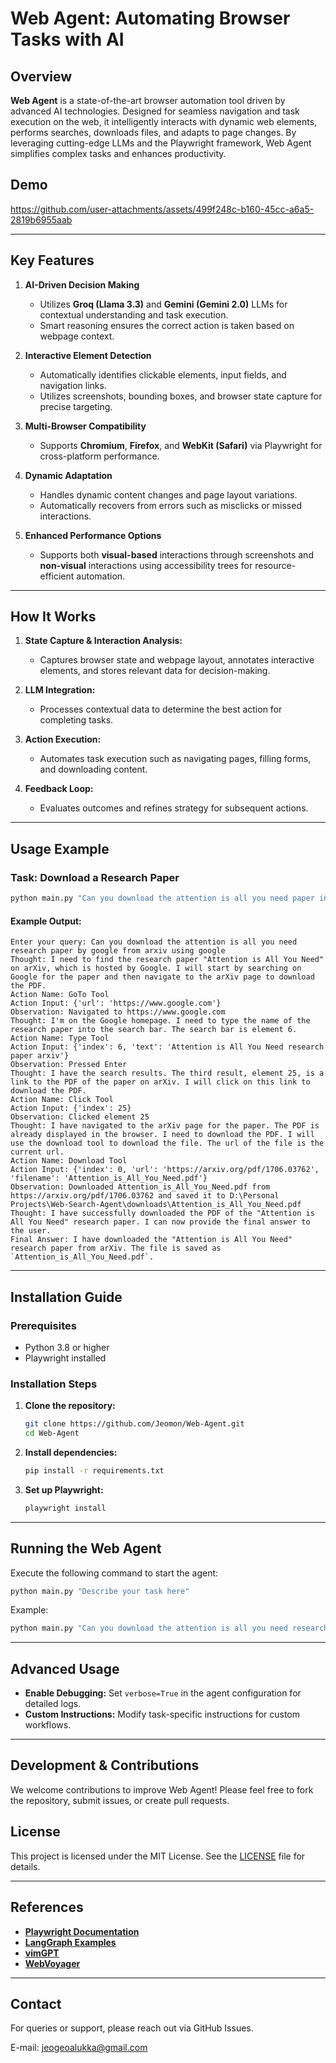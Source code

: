 # **Web Agent: Automating Browser Tasks with AI**

## Overview
**Web Agent** is a state-of-the-art browser automation tool driven by advanced AI technologies. Designed for seamless navigation and task execution on the web, it intelligently interacts with dynamic web elements, performs searches, downloads files, and adapts to page changes. By leveraging cutting-edge LLMs and the Playwright framework, Web Agent simplifies complex tasks and enhances productivity.

## Demo
https://github.com/user-attachments/assets/499f248c-b160-45cc-a6a5-2819b6955aab

---

## **Key Features**

1. **AI-Driven Decision Making**  
   - Utilizes **Groq (Llama 3.3)** and **Gemini (Gemini 2.0)** LLMs for contextual understanding and task execution.
   - Smart reasoning ensures the correct action is taken based on webpage context.

2. **Interactive Element Detection**  
   - Automatically identifies clickable elements, input fields, and navigation links.
   - Utilizes screenshots, bounding boxes, and browser state capture for precise targeting.

3. **Multi-Browser Compatibility**  
   - Supports **Chromium**, **Firefox**, and **WebKit (Safari)** via Playwright for cross-platform performance.

4. **Dynamic Adaptation**  
   - Handles dynamic content changes and page layout variations.
   - Automatically recovers from errors such as misclicks or missed interactions.

5. **Enhanced Performance Options**  
   - Supports both **visual-based** interactions through screenshots and **non-visual** interactions using accessibility trees for resource-efficient automation.

---

## **How It Works**

1. **State Capture & Interaction Analysis:**  
   - Captures browser state and webpage layout, annotates interactive elements, and stores relevant data for decision-making.

2. **LLM Integration:**  
   - Processes contextual data to determine the best action for completing tasks.
   
3. **Action Execution:**  
   - Automates task execution such as navigating pages, filling forms, and downloading content.

4. **Feedback Loop:**  
   - Evaluates outcomes and refines strategy for subsequent actions.

---

## **Usage Example**

### **Task: Download a Research Paper**

```bash
python main.py "Can you download the attention is all you need paper in ARXIV from google search"
```

#### Example Output:

```plaintext
Enter your query: Can you download the attention is all you need research paper by google from arxiv using google                                                                                     
Thought: I need to find the research paper "Attention is All You Need" on arXiv, which is hosted by Google. I will start by searching on Google for the paper and then navigate to the arXiv page to download the PDF.
Action Name: GoTo Tool
Action Input: {'url': 'https://www.google.com'}
Observation: Navigated to https://www.google.com
Thought: I'm on the Google homepage. I need to type the name of the research paper into the search bar. The search bar is element 6.
Action Name: Type Tool
Action Input: {'index': 6, 'text': 'Attention is All You Need research paper arxiv'}
Observation: Pressed Enter
Thought: I have the search results. The third result, element 25, is a link to the PDF of the paper on arXiv. I will click on this link to download the PDF.
Action Name: Click Tool
Action Input: {'index': 25}
Observation: Clicked element 25
Thought: I have navigated to the arXiv page for the paper. The PDF is already displayed in the browser. I need to download the PDF. I will use the download tool to download the file. The url of the file is the current url.
Action Name: Download Tool
Action Input: {'index': 0, 'url': 'https://arxiv.org/pdf/1706.03762', 'filename': 'Attention_is_All_You_Need.pdf'}
Observation: Downloaded Attention_is_All_You_Need.pdf from https://arxiv.org/pdf/1706.03762 and saved it to D:\Personal Projects\Web-Search-Agent\downloads\Attention_is_All_You_Need.pdf
Thought: I have successfully downloaded the PDF of the "Attention is All You Need" research paper. I can now provide the final answer to the user.
Final Answer: I have downloaded the "Attention is All You Need" research paper from arXiv. The file is saved as `Attention_is_All_You_Need.pdf`.
```

---

## **Installation Guide**

### **Prerequisites**

- Python 3.8 or higher
- Playwright installed

### **Installation Steps**

1. **Clone the repository:**

   ```bash
   git clone https://github.com/Jeomon/Web-Agent.git
   cd Web-Agent
   ```

2. **Install dependencies:**

   ```bash
   pip install -r requirements.txt
   ```

3. **Set up Playwright:**

   ```bash
   playwright install
   ```

---

## **Running the Web Agent**

Execute the following command to start the agent:

```bash
python main.py "Describe your task here"
```

Example:  
```bash
python main.py "Can you download the attention is all you need research paper by google from arxiv using google"
```

---

## **Advanced Usage**

- **Enable Debugging:** Set `verbose=True` in the agent configuration for detailed logs.
- **Custom Instructions:** Modify task-specific instructions for custom workflows.

---

## **Development & Contributions**

We welcome contributions to improve Web Agent! Please feel free to fork the repository, submit issues, or create pull requests.

## **License**

This project is licensed under the MIT License. See the [LICENSE](LICENSE) file for details.

---

## **References**

- **[Playwright Documentation](https://playwright.dev/docs/intro)**  
- **[LangGraph Examples](https://github.com/langchain-ai/langgraph/blob/main/examples/web-navigation/web_voyager.ipynb)**  
- **[vimGPT](https://github.com/ishan0102/vimGPT)**  
- **[WebVoyager](https://github.com/MinorJerry/WebVoyager)**  

---

## **Contact**

For queries or support, please reach out via GitHub Issues.

E-mail: jeogeoalukka@gmail.com